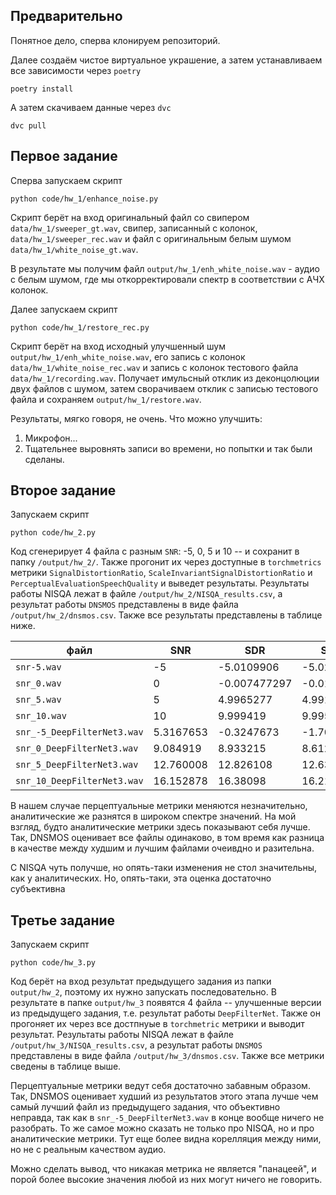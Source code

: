 ## Предварительно
Понятное дело, сперва клонируем репозиторий.

Далее создаём чистое виртуальное украшение, а затем устанавливаем все зависимости через `poetry`

```
poetry install
```

А затем скачиваем данные через `dvc`

```
dvc pull
```

## Первое задание

Сперва запускаем скрипт

```
python code/hw_1/enhance_noise.py
```
Скрипт берёт на вход оригинальный файл со свипером `data/hw_1/sweeper_gt.wav`, свипер, записанный с колонок, `data/hw_1/sweeper_rec.wav` и файл с оригинальным белым шумом `data/hw_1/white_noise_gt.wav`.

В результате мы получим файл `output/hw_1/enh_white_noise.wav` - аудио с белым шумом, где мы откорректировали спектр в соответствии с АЧХ колонок.

Далее запускаем скрипт

```
python code/hw_1/restore_rec.py
```

Скрипт берёт на вход исходный улучшенный шум `output/hw_1/enh_white_noise.wav`, его запись с колонок `data/hw_1/white_noise_rec.wav` и запись с колонок тестового файла `data/hw_1/recording.wav`. Получает имульсный отклик из деконцолюции двух файлов с шумом, затем сворачиваем отклик с записью тестового файла и сохраняем `output/hw_1/restore.wav`.

Результаты, мягко говоря, не очень. Что можно улучшить:

1. Микрофон...
2. Тщательнее выровнять записи во времени, но попытки и так были сделаны.

## Второе задание

Запускаем скрипт

```
python code/hw_2.py
```

Код сгенерирует 4 файла с разным `SNR`: -5, 0, 5 и 10 -- и сохранит в папку
`/output/hw_2/`. Также прогонит их через доступные в `torchmetrics` метрики
`SignalDistortionRatio`, `ScaleInvariantSignalDistortionRatio` и
`PerceptualEvaluationSpeechQuality` и выведет результаты. Результаты работы
NISQA лежат в файле `/output/hw_2/NISQA_results.csv`, а результат работы `DNSMOS` представлены в виде
файла `/output/hw_2/dnsmos.csv`. Также все результаты представлены в таблице
ниже.




| файл | SNR | SDR | SI-SDR | PESQ | NISQA(mos_pred) | NISQA(noi_pred) | NISQA(dis_pred) | NISQA(col_pred) | NISQA(loud_pred) | DNSMOS | MOS |
| --- | --- | --- | --- | --- | --- | --- | --- | --- | --- | --- | --- |
| `snr-5.wav` | -5 | -5.0109906 | -5.026846 | 1.063826 | 0.68706834 | 1.3495014 | 2.8681333 | 1.3250866 | 1.4882853 | 2.305998 | 1 |
| `snr_0.wav` | 0 | -0.007477297 | -0.015080672 | 1.0710368 | 1.0275223 | 1.3248811 | 4.1299486 | 2.758282 | 2.3072891 | 2.40894 | 2 |
| `snr_5.wav` | 5 | 4.9965277 | 4.9915285 | 1.1423959 | 1.8978573 | 1.2495964 | 4.3652115 | 3.3259141 | 3.027142 | 2.67619 | 2 |
| `snr_10.wav` | 10 | 9.999419 | 9.995243 | 1.3214328 | 2.3220136 | 1.4812186 | 4.490019 | 3.8426468 | 3.3288708 | 3.061875 | 4 |
| `snr_-5_DeepFilterNet3.wav` | 5.3167653 | -0.3247673 | -1.7007704 | 1.1593353 | 3.0952358 | 3.0875075 | 4.0781465 | 3.6955316 | 3.8067248 | 3.363556 | 1 |
| `snr_0_DeepFilterNet3.wav` | 9.084919 | 8.933215 | 8.612325 | 1.7562816 | 3.9001713 | 3.557959 | 4.28046 | 4.0747895 | 4.150477 | 3.84388 | 2 |
| `snr_5_DeepFilterNet3.wav` | 12.760008 | 12.826108 | 12.638403 | 2.2123663 | 4.40212 | 4.252387 | 4.4855533 | 4.2658296 | 4.411184 | 3.96980 | 4 |
| `snr_10_DeepFilterNet3.wav` | 16.152878 | 16.38098 | 16.21658 | 2.6651316 | 4.507142 | 4.1689267 | 4.543676 | 4.2390294 | 4.4209867 | 4.09963 | 5 |


В нашем случае перцептуальные метрики меняются незначительно, аналитические же разнятся в широком спектре значений. На мой взгляд, будто аналитические метрики здесь показывают себя лучше. Так, DNSMOS оценивает все файлы одинаково, в том время как разница в качестве между худшим и лучшим файлами очеивдно и разительна.

С NISQA чуть получше, но опять-таки изменения не стол значительны, как у аналитических. Но, опять-таки, эта оценка достаточно субъективна

## Третье задание

Запускаем скрипт

```
python code/hw_3.py
```

Код берёт на вход результат предыдущего задания из папки `output/hw_2`, поэтому их нужно запускать последовательно. В результате в папке `output/hw_3` появятся 4 файла -- улучшенные версии из предыдущего задания, т.е. результат работы `DeepFilterNet`. Также он прогоняет их через все достпнуые в `torchmetric` метрики и выводит результат. Результаты работы NISQA лежат в файле `/output/hw_3/NISQA_results.csv`, а результат работы `DNSMOS` представлены в виде файла `/output/hw_3/dnsmos.csv`.  Также все метрики сведены в таблице выше.

Перцептуальные метрики ведут себя достаточно забавным образом. Так, DNSMOS оценивает худший из результатов этого этапа лучше чем самый лучший файл из предыдущего задания, что объективно неправда, так как в `snr_-5_DeepFilterNet3.wav` в конце вообще ничего не разобрать. То же самое можно сказать не только про NISQA, но и про аналитические метрики. Тут еще более видна корелляция между ними, но не с реальным качеством аудио.

Можно сделать вывод, что никакая метрика не является "панацеей", и порой более высокие значения любой из них могут ничего не говорить.
